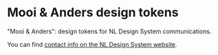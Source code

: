 # Mooi & Anders design tokens

"Mooi & Anders": design tokens for NL Design System communications.

You can find [contact info on the NL Design System website](https://nldesignsystem.nl/project/kernteam).
